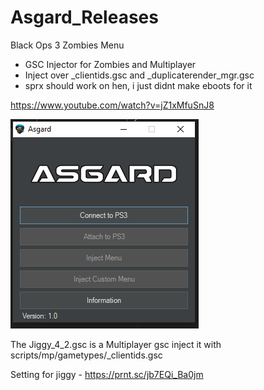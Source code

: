 # Asgard_Releases

Black Ops 3 Zombies Menu
  + GSC Injector for Zombies and Multiplayer
  + Inject over _clientids.gsc and _duplicaterender_mgr.gsc
  + sprx should work on hen, i just didnt make eboots for it
  
https://www.youtube.com/watch?v=jZ1xMfuSnJ8

![alt text](preview.png)

The Jiggy_4_2.gsc is a Multiplayer gsc inject it with scripts/mp/gametypes/_clientids.gsc

Setting for jiggy - https://prnt.sc/jb7EQi_Ba0jm
